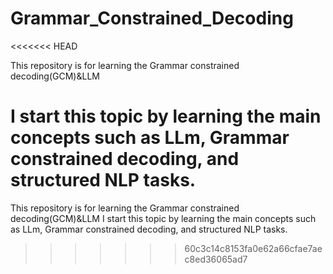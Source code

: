 # Grammar_Constrained_Decoding
<<<<<<< HEAD

This repository is for learning the Grammar constrained decoding(GCM)&LLM

I start this topic by learning the main concepts such as LLm, Grammar constrained decoding, and structured NLP tasks.
=======
This repository is for learning the Grammar constrained decoding(GCM)&LLM
I start this topic by learning the main concepts such as LLm, Grammar constrained decoding, and structured NLP tasks.
>>>>>>> 60c3c14c8153fa0e62a66cfae7aec8ed36065ad7
